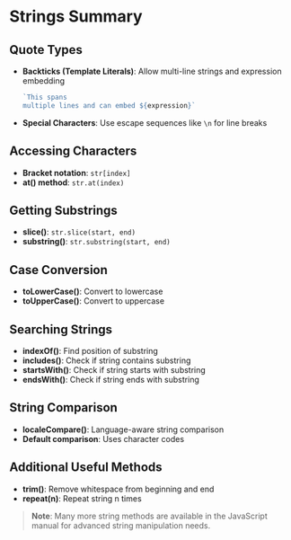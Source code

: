 # Strings Summary

## Quote Types
- **Backticks (Template Literals)**: Allow multi-line strings and expression embedding
  ```javascript
  `This spans
  multiple lines and can embed ${expression}`
  ```
- **Special Characters**: Use escape sequences like `\n` for line breaks

## Accessing Characters
- **Bracket notation**: `str[index]`
- **at() method**: `str.at(index)`

## Getting Substrings
- **slice()**: `str.slice(start, end)`
- **substring()**: `str.substring(start, end)`

## Case Conversion
- **toLowerCase()**: Convert to lowercase
- **toUpperCase()**: Convert to uppercase

## Searching Strings
- **indexOf()**: Find position of substring
- **includes()**: Check if string contains substring
- **startsWith()**: Check if string starts with substring  
- **endsWith()**: Check if string ends with substring

## String Comparison
- **localeCompare()**: Language-aware string comparison
- **Default comparison**: Uses character codes

## Additional Useful Methods
- **trim()**: Remove whitespace from beginning and end
- **repeat(n)**: Repeat string n times

> **Note**: Many more string methods are available in the JavaScript manual for advanced string manipulation needs.